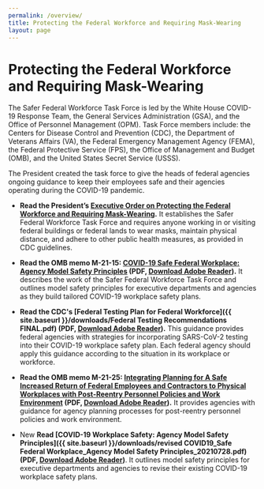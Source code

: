 ```yaml
---
permalink: /overview/
title: Protecting the Federal Workforce and Requiring Mask-Wearing
layout: page
---
```


# Protecting the Federal Workforce and Requiring Mask-Wearing

The Safer Federal Workforce Task Force is led by the White House COVID-19 Response Team, the General Services Administration (GSA), and the Office of Personnel Management (OPM). Task Force members include: the Centers for Disease Control and Prevention (CDC), the Department of Veterans Affairs (VA), the Federal Emergency Management Agency (FEMA), the Federal Protective Service (FPS), the Office of Management and Budget (OMB), and the United States Secret Service (USSS).

The President created the task force to give the heads of federal agencies ongoing guidance to keep their employees safe and their agencies operating during the COVID-19 pandemic.

- **Read the President’s [Executive Order on Protecting the Federal Workforce and Requiring Mask-Wearing](https://www.whitehouse.gov/briefing-room/presidential-actions/2021/01/20/executive-order-protecting-the-federal-workforce-and-requiring-mask-wearing).** It establishes the Safer Federal Workforce Task Force and requires anyone working in or visiting federal buildings or federal lands to wear masks, maintain physical distance, and adhere to other public health measures, as provided in CDC guidelines.

- **Read the OMB memo M-21-15: [COVID-19 Safe Federal Workplace: Agency Model Safety Principles](https://www.whitehouse.gov/wp-content/uploads/2021/01/M-21-15.pdf) (PDF, [Download Adobe Reader](https://get2.adobe.com/reader/)).** It describes the work of the Safer Federal Workforce Task Force and outlines model safety principles for executive departments and agencies as they build tailored COVID-19 workplace safety plans.

- **Read the CDC's [Federal Testing Plan for Federal Workforce]({{ site.baseurl }}/downloads/Federal Testing Recommendations FINAL.pdf) (PDF, [Download Adobe Reader](https://get2.adobe.com/reader/)).** This guidance provides federal agencies with strategies for incorporating SARS-CoV-2 testing into their COVID-19 workplace safety plan. Each federal agency should apply this guidance according to the situation in its workplace or workforce.

- **Read the OMB memo M-21-25: [Integrating Planning for A Safe Increased Return of Federal Employees and Contractors to Physical Workplaces with Post-Reentry Personnel Policies and Work Environment](https://www.whitehouse.gov/wp-content/uploads/2021/06/M-21-25.pdf) (PDF, [Download Adobe Reader](https://get2.adobe.com/reader/)).** It provides agencies with guidance for agency planning processes for post-reentry personnel policies and work environment.

- <span class="usa-tag">New</span> **Read [COVID-19 Workplace Safety: Agency Model Safety Principles]({{ site.baseurl }}/downloads/revised COVID19_Safe Federal Workplace_Agency Model Safety Principles_20210728.pdf) (PDF, [Download Adobe Reader](https://get2.adobe.com/reader/))**. It outlines model safety principles for executive departments and agencies to revise their existing COVID-19 workplace safety plans.
